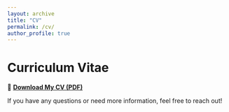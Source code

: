 ```yaml
---
layout: archive
title: "CV"
permalink: /cv/
author_profile: true
---
```


# Curriculum Vitae  

📄 **[Download My CV (PDF)](/cv.pdf)**  

If you have any questions or need more information, feel free to reach out!

